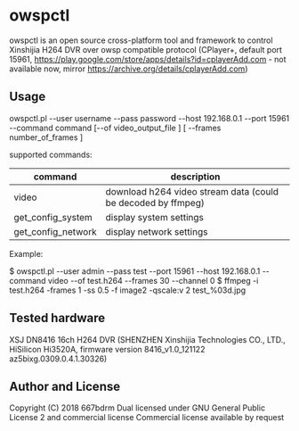 # owspctl

owspctl is an open source cross-platform tool and framework to control Xinshijia H264 DVR over
owsp compatible protocol (CPlayer+, default port 15961, https://play.google.com/store/apps/details?id=cplayerAdd.com - not available now, mirror https://archive.org/details/cplayerAdd.com)

## Usage

owspctl.pl --user username --pass password --host 192.168.0.1 --port 15961 --command command [--of video_output_file ] [ --frames number_of_frames ]

supported commands:

|command | description |
|--|--|
video | download h264 video stream data (could be decoded by ffmpeg)
get_config_system | display system settings
get_config_network | display network settings

Example:

$ owspctl.pl --user admin --pass test --port 15961 --host 192.168.0.1 --command video --of test.h264 --frames 30 --channel 0
$ ffmpeg -i test.h264  -frames 1 -ss 0.5 -f image2 -qscale:v 2 test_%03d.jpg

## Tested hardware

XSJ DN8416 16ch H264 DVR (SHENZHEN Xinshijia Technologies CO., LTD., HiSilicon Hi3520A, firmware version 8416_v1.0_121122 az5bixg.0309.0.4.1.30326)

## Author and License

Copyright (C) 2018 667bdrm
Dual licensed under GNU General Public License 2 and commercial license
Commercial license available by request



